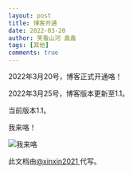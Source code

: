 ```yaml
---
layout: post
title: 博客开通
date: 2022-03-20
author: 笑看山河 鑫鑫
tags: [其他]
comments: true
---
```


2022年3月20号，博客正式开通咯！

2022年3月25号，博客版本更新至1.1。

当前版本1.1。

我来咯！

<!-- more -->

![我来咯](https://user-images.githubusercontent.com/82391092/159161994-50d6388c-2b39-48fe-80c4-85b5b26da543.png)

此文档由[@xinxin2021 ](https://github.com/xinxin2021)代写。
